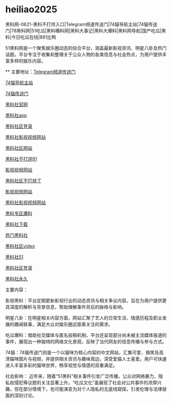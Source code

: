 # heiliao2025
黑料网-0621-黑料不打烊入口|Telegram频道传送门|74猫导航主站|74猫传送门|78黑料网|51吃瓜|黑料曝料网|黑料大事记|黑料大爆料|黑料网导航|国产吃瓜|黑料|今日吃瓜在线|881比鸭

51黑料网是一个聚焦娱乐圈动态的综合平台，涵盖最新影视资讯、明星八卦及热门话题。平台专注于收集和整理关于公众人物的各类信息与社会热点，为用户提供丰富多样的娱乐内容。

** 主要地址：<a href="https://74mao.com/">Telegram频道传送门</a>

<a href="https://74mao.com/">74猫导航主站</a>

<a href="https://74mao.com/">74猫传送门</a>

<a href="https://hls-41.pages.dev/">黑料社官网</a>

<a href="https://hls-42.pages.dev/">黑料社app</a>

<a href="https://hls-30.pages.dev/">黑料社区登录</a>

<a href="https://hls-23.pages.dev/">黑料社影视视频网站</a>

<a href="https://hls-03.pages.dev/">黑料社区网站</a>

<a href="https://hls-39.pages.dev/">黑料社不打烊91</a>

<a href="https://hls-15.pages.dev/">影视视频网站</a>

<a href="https://hls-31.pages.dev/">黑料社区不打烊了</a>

<a href="https://hls-25.pages.dev/">影视视频网站</a>

<a href="https://hls-35.pages.dev/">黑料社影视视频网站</a>

<a href="https://hls-40.pages.dev/">黑料专区爆料</a>

<a href="https://hls-43.pages.dev/">黑料社下载</a>

<a href="https://hls-27.pages.dev/">热门黑料社</a>

<a href="https://hls-12.pages.dev/">黑料社区video</a>

<a href="https://hls-28.pages.dev/">黑料社51</a>

<a href="https://hls-37.pages.dev/">黑料社区登录</a>

<a href="https://hls-38.pages.dev/">黑料社永久</a>

主要内容：

影视黑料：平台定期更新影视行业的动态资讯与相关争议内容，旨在为用户提供更具深度的解析与背景信息，帮助理解事件背后的脉络与影响。

明星八卦：在明星相关内容方面，网站汇聚了艺人的日常生活、情感历程及职业发展的趣闻轶事，满足大众对娱乐圈近距离关注的需求。

吃瓜爆料：借助社交媒体与匿名投稿机制，平台还呈现部分尚未被主流媒体报道的事件，展现出一种独特的网络文化景观，反映了当代网友的信息传播与参与方式。

74猫：74猫传送门则是一个以猫咪为核心内容的中文网站，汇集可爱、搞笑及高清猫咪图片与视频，并提供相关资讯与趣味周边，深受爱猫人士喜爱。用户可快速进入丰富多彩的猫咪世界，畅享视觉与情感的双重满足。

社会影响：
近年来，随着“51黑料”相关事件引发广泛传播，公众对网络暴力、隐私权侵犯等议题的关注显著上升。“吃瓜文化”虽展现了社会对公共事件的浓厚兴趣，但在部分情境下，也可能演变为对个人隐私的无底线窥探，引发伦理与法律层面的深刻讨论。
